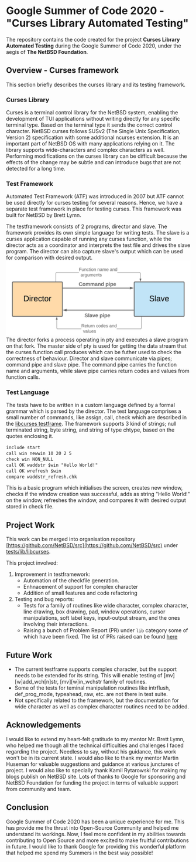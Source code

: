 # Google Summer of Code 2020 - "Curses Library Automated Testing"
The repository contains the code created for the project **Curses Library Automated Testing** during the Google Summer of Code 2020, under the aegis of **The NetBSD Foundation**.

## Overview - Curses framework
This section briefly describes the curses library and its testing framework.

### Curses Library
Curses is a terminal control library for the NetBSD system, enabling the development of TUI applications without writing directly for any specific terminal type. Based on the terminal type it sends the correct control character. NetBSD curses follows SUSv2 (The Single Unix Specification, Version 2) specification with some additional ncurses extension. It is an important part of NetBSD OS with many applications relying on it. The library supports wide-characters and complex characters as well. Performing modifications on the curses library can be difficult because the effects of the change may be subtle and can introduce bugs that are not detected for a long time.
 
### Test Framework
Automated Test Framework (ATF) was introduced in 2007 but ATF cannot be used directly for curses testing for several reasons. Hence, we have a separate test framework in place for testing curses. This framework was built for NetBSD by Brett Lymn.

The testframework consists of 2 programs, director and slave. The framework provides its own simple language for writing tests. The slave is a curses application capable of running any curses function, while the director acts as a coordinator and interprets the test file and drives the slave program. The director can also capture slave's output which can be used for comparison with desired output.
![Test Framework](https://raw.githubusercontent.com/NamanJain8/curses/master/reports/director-slave.jpeg)
The director forks a process operating in pty and executes a slave program on that fork. The master side of pty is used for getting the data stream that the curses function call produces which can be futher used to check the correctness of behaviour. Director and slave communicate via pipes; command pipe and slave pipe. The command pipe carries the function name and arguments, while slave pipe carries return codes and values from function calls.

### Test Language
The tests have to be written in a custom language defined by a formal grammar which is parsed by the director. The test language comprises a small number of commands, like assign, call, check which are described in the [libcurses testframe](https://github.com/NetBSD/src/blob/trunk/tests/lib/libcurses/testframe.txt). The framework supports 3 kind of strings; null terminated string, byte string, and string of type chtype, based on the quotes enclosing it. 
```
include start
call win newwin 10 20 2 5
check win NON_NULL
call OK waddstr $win "Hello World!"
call OK wrefresh $win
compare waddstr_refresh.chk
```
This is a basic program which initialises the screen, creates new window, checks if the window creation was successful, adds as string "Hello World!" on the window, refreshes the window, and compares it with desired output stored in check file.

## Project Work
This work can be merged into organisation repository [https://github.com/NetBSD/src](https://github.com/NetBSD/src) under [tests/lib/libcurses](https://github.com/NetBSD/src/tree/trunk/tests/lib/libcurses).

This project involved:
 1. Improvement in testframework:
 	- Automation of the checkfile generation.
	- Enhnacement of support for complex character
	- Addition of small features and code refactoring
 2. Testing and bug reports:
	- Tests for a family of routines like wide character, complex character, line drawing, box drawing, pad, window operations, cursor manipulations, soft label keys, input-output stream, and the ones involving their interactions.
	- Raising a bunch of Problem Report (PR) under `lib` category some of which have been fixed. The list of PRs raised can be found [here](https://github.com/NamanJain8/curses/blob/master/reports/problem-reports.md)

## Future Work
- The current testframe supports complex character, but the support needs to be extended for its string. This will enable testing of [mv][w]add_wch[n]str, [mv][w]in_wchstr family of routines.
- Some of the tests for teminal manipulation routines like intrflush, def_prog_mode, typeahead, raw, etc. are not there in test suite.
-  Not specifically related to the framework, but the documentation for wide character as well as complex character routines need to be added.

## Acknowledgements
I would like to extend my heart-felt gratitude to my mentor Mr. Brett Lymn, who helped me though all the technical difficulties and challenges I faced regarding the project. Needless to say, without his guidance, this work won't be in its current state. I would also like to thank my mentor Martin Huseman for valuable suggestions and guidance at various junctures of project. I would also like to specially thank Kamil Rytarowski for making my blogs publish on NetBSD site. Lots of thanks to Google for sponsoring and NetBSD Foundation for funding the project in terms of valuable support from community and team. 

## Conclusion
Google Summer of Code 2020 has been a unique experience for me. This has provide me the thrust into Open-Source Community and helped me understand its workings. Now, I feel more confident in my abilities towards contributing to Open Source and more excited to make fruitful contributions in future. I would like to thank Google for providing this wonderful platform that helped me spend my Summers in the best way possible!
